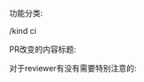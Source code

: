 功能分类:

/kind ci

PR改变的内容标题:
<!-- title -->

>

<!-- end title -->
对于reviewer有没有需要特别注意的:
<!-- note -->

>

<!-- end note -->